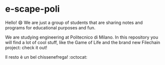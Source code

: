 # e-scape-poli

Hello! :smile: We are just a group of students that are sharing notes and programs for educational purposes and fun.

We are studying engineering at Politecnico di Milano. In this repository you will find a lot of cool stuff, like the Game of Life and the brand new Filechain project: check it out!

Il resto è un bel chissenefrega! :octocat:
